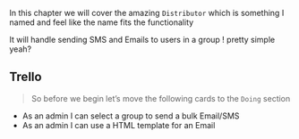 In this chapter we will cover the amazing `Distributor` which is something I named and feel like the name fits the functionality

It will handle sending SMS and Emails to users in a group ! pretty simple yeah?

## Trello

> So before we begin let’s move the following cards to the `Doing` section

- As an admin I can select a group to send a bulk Email/SMS
- As an admin I can use a HTML template for an Email
